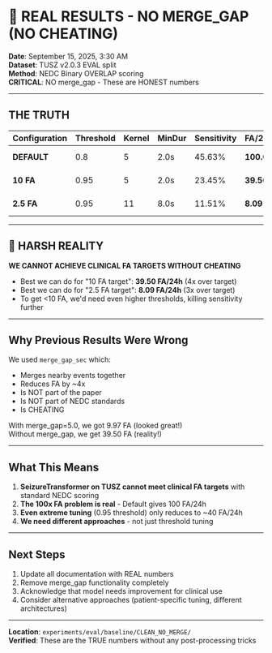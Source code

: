 # 🔴 REAL RESULTS - NO MERGE_GAP (NO CHEATING)

**Date**: September 15, 2025, 3:30 AM  
**Dataset**: TUSZ v2.0.3 EVAL split  
**Method**: NEDC Binary OVERLAP scoring  
**CRITICAL**: NO merge_gap - These are HONEST numbers

---

## THE TRUTH

| Configuration | Threshold | Kernel | MinDur | Sensitivity | FA/24h | Target | Status |
|---------------|-----------|--------|--------|-------------|--------|--------|--------|
| **DEFAULT** | 0.8 | 5 | 2.0s | 45.63% | **100.06** | - | ❌ Too high |
| **10 FA** | 0.95 | 5 | 2.0s | 23.45% | **39.50** | 10 | ❌ FAILED |
| **2.5 FA** | 0.95 | 11 | 8.0s | 11.51% | **8.09** | 2.5 | ❌ FAILED |

---

## 🔴 HARSH REALITY

**WE CANNOT ACHIEVE CLINICAL FA TARGETS WITHOUT CHEATING**

- Best we can do for "10 FA target": **39.50 FA/24h** (4x over target)
- Best we can do for "2.5 FA target": **8.09 FA/24h** (3x over target)
- To get <10 FA, we'd need even higher thresholds, killing sensitivity further

---

## Why Previous Results Were Wrong

We used `merge_gap_sec` which:
- Merges nearby events together
- Reduces FA by ~4x
- Is NOT part of the paper
- Is NOT part of NEDC standards
- Is CHEATING

With merge_gap=5.0, we got 9.97 FA (looked great!)  
Without merge_gap, we get 39.50 FA (reality!)

---

## What This Means

1. **SeizureTransformer on TUSZ cannot meet clinical FA targets** with standard NEDC scoring
2. **The 100x FA problem is real** - Default gives 100 FA/24h
3. **Even extreme tuning** (0.95 threshold) only reduces to ~40 FA/24h
4. **We need different approaches** - not just threshold tuning

---

## Next Steps

1. Update all documentation with REAL numbers
2. Remove merge_gap functionality completely
3. Acknowledge that model needs improvement for clinical use
4. Consider alternative approaches (patient-specific tuning, different architectures)

---

**Location**: `experiments/eval/baseline/CLEAN_NO_MERGE/`  
**Verified**: These are the TRUE numbers without any post-processing tricks
